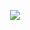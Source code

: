 <p align = "center"  ><img src="https://github.com/matheus-alves-front/matheus-alves-front/assets/45690743/c0746098-656f-4fff-a5f1-85cc764151d5"/></p> 


